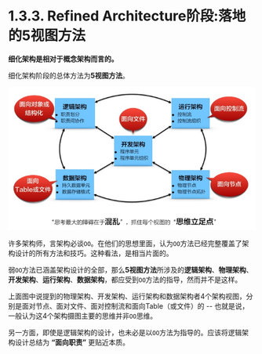 # 1.3.3. Refined Architecture阶段:落地的5视图方法

**细化架构是相对于概念架构而言的。**

细化架构阶段的总体方法为**5视图方法**。

![5视图方法](images/5视图方法.jpg)

许多架构师，言架构必谈`OO`。在他们的思想里面，认为`OO`方法已经完整覆盖了架构设计的所有方法和技巧。这种看法，是相当片面的。

弱`OO`方法已涵盖架构设计的全部，那么**5视图方法**所涉及的**逻辑架构**、**物理架构**、**开发架构**、**运行架构**、**数据架构**，都应受到`OO`方法的指导，然而并不是这样。

上面图中说提到的物理架构、开发架构、运行架构和数据架构者4个架构视图，分别是面对节点、面对文件、面对控制流和面向Table（或文件）的 -- 也就是说，一般认为这4个架构摄图主要的思维并非`OO`思维。

另一方面，即使是逻辑架构的设计，也未必是以`OO`方法为指导的。应该将逻辑架构设计总结为 **“面向职责”** 更贴近本质。
